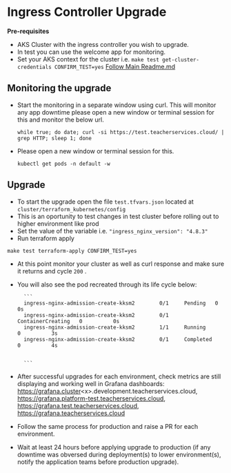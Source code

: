 # Ingress Controller Upgrade

**Pre-requisites**
- AKS Cluster with the ingress controller you wish to upgrade.
- In test you can use the welcome app for monitoring.
- Set your AKS context for the cluster i.e. `make test get-cluster-credentials CONFIRM_TEST=yes` [Follow Main Readme.md](https://github.com/DFE-Digital/teacher-services-cloud/blob/main/README.md)

## Monitoring the upgrade
- Start the monitoring in a separate window using curl. This will monitor any app downtime please open a new window or terminal session for this and monitor the below url.
  ```
  while true; do date; curl -si https://test.teacherservices.cloud/ | grep HTTP; sleep 1; done
  ```
- Please open a new window or terminal session for this.
  ```
  kubectl get pods -n default -w
  ```
## Upgrade

- To start the upgrade open the file `test.tfvars.json` located at `cluster/terraform_kubernetes/config`
- This is an oportunity to test changes in test cluster before rolling out to higher environment like prod
- Set the value of the variable i.e. `"ingress_nginx_version": "4.8.3"`
- Run terraform apply

```
make test terraform-apply CONFIRM_TEST=yes
```
- At this point monitor your cluster as well as curl response and make sure it returns and cycle `200` .
- You will also see the pod recreated through its life cycle below:

        ```
        ingress-nginx-admission-create-kksm2        0/1     Pending   0          0s
        ingress-nginx-admission-create-kksm2        0/1     ContainerCreating   0          0s
        ingress-nginx-admission-create-kksm2        1/1     Running             0          3s
        ingress-nginx-admission-create-kksm2        0/1     Completed           0          4s


        ```
- After successful upgrades for each environment, check metrics are still displaying and working well in Grafana dashboards: https://grafana.cluster<x\>.development.teacherservices.cloud, https://grafana.platform-test.teacherservices.cloud, https://grafana.test.teacherservices.cloud, https://grafana.teacherservices.cloud
- Follow the same process for production and raise a PR for each environment.
- Wait at least 24 hours before applying upgrade to production (if any downtime was obversed during deployment(s) to lower environment(s), notify the application teams before production upgrade).
